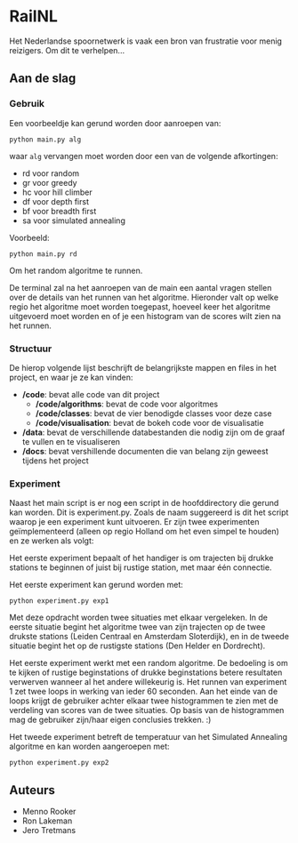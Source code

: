 # RailNL

Het Nederlandse spoornetwerk is vaak een bron van frustratie voor menig reizigers. Om dit te verhelpen...

## Aan de slag

### Gebruik

Een voorbeeldje kan gerund worden door aanroepen van:

```
python main.py alg
```

waar ```alg``` vervangen moet worden door een van de volgende afkortingen:


- rd voor random
- gr voor greedy
- hc voor hill climber
- df voor depth first
- bf voor breadth first
- sa voor simulated annealing

Voorbeeld:

```
python main.py rd
```

Om het random algoritme te runnen.

De terminal zal na het aanroepen van de main een aantal vragen stellen over de details van het runnen van het algoritme. Hieronder valt op welke regio het algoritme moet worden toegepast, hoeveel keer het algoritme uitgevoerd moet worden en of je een histogram van de scores wilt zien na het runnen.


### Structuur

De hierop volgende lijst beschrijft de belangrijkste mappen en files in het project, en waar je ze kan vinden:

- **/code**: bevat alle code van dit project
  - **/code/algorithms**: bevat de code voor algoritmes
  - **/code/classes**: bevat de vier benodigde classes voor deze case
  - **/code/visualisation**: bevat de bokeh code voor de visualisatie
- **/data**: bevat de verschillende databestanden die nodig zijn om de graaf te vullen en te visualiseren
- **/docs**: bevat vershillende documenten die van belang zijn geweest tijdens het project

### Experiment

Naast het main script is er nog een script in de hoofddirectory die gerund kan worden. Dit is experiment.py. Zoals de naam suggereerd is dit het script waarop je een experiment kunt uitvoeren. Er zijn twee experimenten geïmplementeerd (alleen op regio Holland om het even simpel te houden) en ze werken als volgt:

Het eerste experiment bepaalt of het handiger is om trajecten bij drukke stations te beginnen of juist bij rustige station, met maar één connectie.

Het eerste experiment kan gerund worden met:

```
python experiment.py exp1
```

Met deze opdracht worden twee situaties met elkaar vergeleken. In de eerste situatie begint het algoritme twee van zijn trajecten op de twee drukste stations (Leiden Centraal en Amsterdam Sloterdijk), en in de tweede situatie begint het op de rustigste stations (Den Helder en Dordrecht).

Het eerste experiment werkt met een random algoritme. De bedoeling is om te kijken of rustige beginstations of drukke beginstations betere resultaten verwerven wanneer al het andere willekeurig is. Het runnen van experiment 1 zet twee loops in werking van ieder 60 seconden. Aan het einde van de loops krijgt de gebruiker achter elkaar twee histogrammen te zien met de verdeling van scores van de twee situaties. Op basis van de histogrammen mag de gebruiker zijn/haar eigen conclusies trekken. :)

Het tweede experiment betreft de temperatuur van het Simulated Annealing algoritme en kan worden aangeroepen met:

```
python experiment.py exp2
```








## Auteurs
- Menno Rooker
- Ron Lakeman
- Jero Tretmans